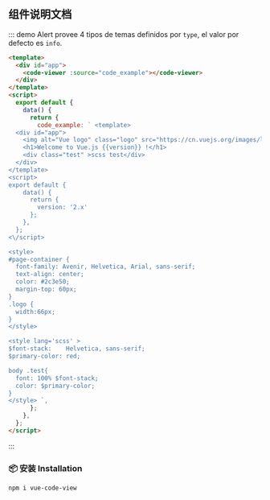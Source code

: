 ## 组件说明文档

::: demo Alert provee 4 tipos de temas definidos por `type`, el valor por defecto es `info`.

```html
<template>
  <div id="app">
    <code-viewer :source="code_example"></code-viewer>
  </div>
</template>
<script>
  export default {
    data() {
      return {
        code_example: ` <template>
  <div id="app">
    <img alt="Vue logo" class="logo" src="https://cn.vuejs.org/images/logo.svg" />
    <h1>Welcome to Vue.js {{version}} !</h1>
    <div class="test" >scss test</div>
  </div>
</template>
<script>
export default {
    data() {
      return {
        version: '2.x'
      };
    },
  };
<\/script>

<style>
#page-container {
  font-family: Avenir, Helvetica, Arial, sans-serif;
  text-align: center;
  color: #2c3e50;
  margin-top: 60px;
}
.logo {
  width:66px;
}
</style>

<style lang='scss' >
$font-stack:    Helvetica, sans-serif;
$primary-color: red;

body .test{
  font: 100% $font-stack;
  color: $primary-color;
}
</style> `,
      };
    },
  };
</script>
```

:::

### 📦 安装 Installation

```bash
npm i vue-code-view
```
